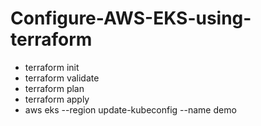 # Configure-AWS-EKS-using-terraform


- terraform init
- terraform validate
- terraform plan
- terraform apply
- aws eks --region <your region> update-kubeconfig --name demo

